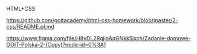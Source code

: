 HTML+CSS

https://github.com/goitacademy/html-css-homework/blob/master/2-css/README.pl.md

https://www.figma.com/file/H8vDL2RqjioAqGNkk5jxch/Zadanie-domowe-GOIT-Polska-2-(Copy)?node-id=0%3A1
